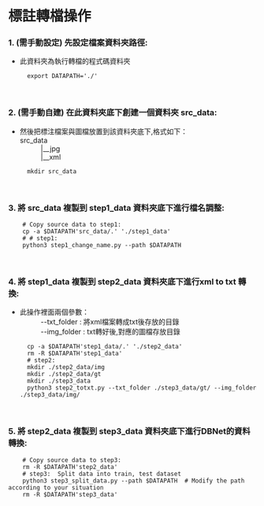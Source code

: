 # 標註轉檔操作

### 1. (需手動設定) 先設定檔案資料夾路徑: 
* 此資料夾為執行轉檔的程式碼資料夾

        export DATAPATH='./'

</br>

### 2. (需手動自建) 在此資料夾底下創建一個資料夾 src_data: 
* 然後把標注檔案與圖檔放置到該資料夾底下,格式如下： </br>
    src_data</br>
    &emsp;&emsp;&emsp;|__jpg </br>
    &emsp;&emsp;&emsp;|__xml

    
        mkdir src_data
 </br>

### 3. 將 src_data 複製到 step1_data 資料夾底下進行檔名調整:

        # Copy source data to step1: 
        cp -a $DATAPATH'src_data/.' './step1_data'
        # # step1:
        python3 step1_change_name.py --path $DATAPATH
</br>

### 4. 將 step1_data 複製到 step2_data 資料夾底下進行xml to txt 轉換:
* 此操作裡面兩個參數：</br>
&emsp;&emsp;&emsp;--txt_folder : 將xml檔案轉成txt後存放的目錄</br>
&emsp;&emsp;&emsp;--img_folder : txt轉好後,對應的圖檔存放目錄</br>

        cp -a $DATAPATH'step1_data/.' './step2_data'
        rm -R $DATAPATH'step1_data'
        # step2:
        mkdir ./step2_data/img
        mkdir ./step2_data/gt
        mkdir ./step3_data
        python3 step2_totxt.py --txt_folder ./step3_data/gt/ --img_folder ./step3_data/img/
</br>

### 5. 將 step2_data 複製到 step3_data 資料夾底下進行DBNet的資料轉換:

        # Copy source data to step3:
        rm -R $DATAPATH'step2_data'
        # step3:  Split data into train, test dataset
        python3 step3_split_data.py --path $DATAPATH  # Modify the path according to your situation
        rm -R $DATAPATH'step3_data'